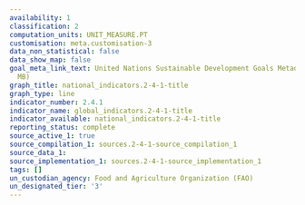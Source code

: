 ```yaml
---
availability: 1
classification: 2
computation_units: UNIT_MEASURE.PT
customisation: meta.customisation-3
data_non_statistical: false
data_show_map: false
goal_meta_link_text: United Nations Sustainable Development Goals Metadata (PDF 4.0
  MB)
graph_title: national_indicators.2-4-1-title
graph_type: line
indicator_number: 2.4.1
indicator_name: global_indicators.2-4-1-title
indicator_available: national_indicators.2-4-1-title
reporting_status: complete
source_active_1: true
source_compilation_1: sources.2-4-1-source_compilation_1
source_data_1:
source_implementation_1: sources.2-4-1-source_implementation_1
tags: []
un_custodian_agency: Food and Agriculture Organization (FAO)
un_designated_tier: '3'
---
```

